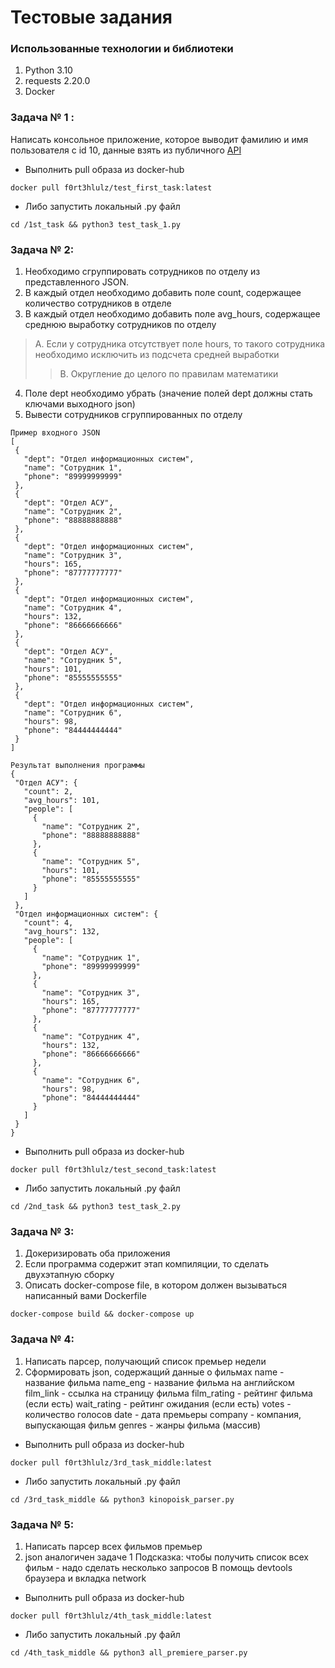# Тестовые задания

### Использованные технологии и библиотеки

1. Python 3.10
2. requests 2.20.0
3. Docker

### Задача № 1 :
Написать консольное приложение, которое выводит фамилию и имя пользователя с id 10, данные взять из публичного [API](https://reqres.in/)

- Выполнить pull образа из docker-hub

```
docker pull f0rt3hlulz/test_first_task:latest
```

- Либо запустить локальный .py файл

```
cd /1st_task && python3 test_task_1.py
```

### Задача № 2:
1. Необходимо сгруппировать сотрудников по отделу из представленного JSON.
2. В каждый отдел необходимо добавить поле count, содержащее количество сотрудников в отделе
3. В каждый отдел необходимо добавить поле avg_hours, содержащее среднюю выработку сотрудников по отделу
> A. Если у сотрудника отсутствует поле hours, то такого сотрудника необходимо исключить из подсчета средней выработки
>> B. Округление до целого по правилам математики
4. Поле dept необходимо убрать (значение полей dept должны стать ключами выходного json)
5. Вывести сотрудников сгруппированных по отделу

```
Пример входного JSON
[
 {
   "dept": "Отдел информационных систем",
   "name": "Сотрудник 1",
   "phone": "89999999999"
 },
 {
   "dept": "Отдел АСУ",
   "name": "Сотрудник 2",
   "phone": "88888888888"
 },
 {
   "dept": "Отдел информационных систем",
   "name": "Сотрудник 3",
   "hours": 165,
   "phone": "87777777777"
 },
 {
   "dept": "Отдел информационных систем",
   "name": "Сотрудник 4",
   "hours": 132,
   "phone": "86666666666"
 },
 {
   "dept": "Отдел АСУ",
   "name": "Сотрудник 5",
   "hours": 101,
   "phone": "85555555555"
 },
 {
   "dept": "Отдел информационных систем",
   "name": "Сотрудник 6",
   "hours": 98,
   "phone": "84444444444"
 }
] 
```

```
Результат выполнения программы 
{
 "Отдел АСУ": {
   "count": 2,
   "avg_hours": 101,
   "people": [
     {
       "name": "Сотрудник 2",
       "phone": "88888888888"
     },
     {
       "name": "Сотрудник 5",
       "hours": 101,
       "phone": "85555555555"
     }
   ]
 },
 "Отдел информационных систем": {
   "count": 4,
   "avg_hours": 132,
   "people": [
     {
       "name": "Сотрудник 1",
       "phone": "89999999999"
     },
     {
       "name": "Сотрудник 3",
       "hours": 165,
       "phone": "87777777777"
     },
     {
       "name": "Сотрудник 4",
       "hours": 132,
       "phone": "86666666666"
     },
     {
       "name": "Сотрудник 6",
       "hours": 98,
       "phone": "84444444444"
     }
   ]
 }
}
```

- Выполнить pull образа из docker-hub

```
docker pull f0rt3hlulz/test_second_task:latest
```

- Либо запустить локальный .py файл

```
cd /2nd_task && python3 test_task_2.py
```

### Задача № 3:

1. Докеризировать оба приложения
2. Если программа содержит этап компиляции, то сделать двухэтапную сборку
3. Описать docker-compose file, в котором должен вызываться написанный вами Dockerfile

```
docker-compose build && docker-compose up
```

### Задача № 4:

1. Написать парсер, получающий список премьер недели
2. Сформировать json, содержащий данные о фильмах
name - название фильма
name_eng - название фильма на английском
film_link - ссылка на страницу фильма
film_rating - рейтинг фильма (если есть)
wait_rating - рейтинг ожидания (если есть)
votes - количество голосов
date - дата премьеры
company - компания, выпускающая фильм
genres - жанры фильма (массив)


- Выполнить pull образа из docker-hub

```
docker pull f0rt3hlulz/3rd_task_middle:latest
```

- Либо запустить локальный .py файл

```
cd /3rd_task_middle && python3 kinopoisk_parser.py
```

### Задача № 5:
1. Написать парсер всех фильмов премьер
2. json аналогичен задаче 1
    Подсказка: чтобы получить список всех фильм - надо сделать несколько запросов
    В помощь devtools браузера и вкладка network

- Выполнить pull образа из docker-hub

```
docker pull f0rt3hlulz/4th_task_middle:latest
```

- Либо запустить локальный .py файл

```
cd /4th_task_middle && python3 all_premiere_parser.py
```